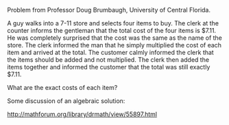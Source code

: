 Problem from Professor Doug Brumbaugh, University of Central Florida.

A guy walks into a 7-11 store and selects four items to buy. The clerk
at the counter informs the gentleman that the total cost of the four
items is $7.11. He was completely surprised that the cost was the same
as the name of the store. The clerk informed the man that he simply
multiplied the cost of each item and arrived at the total. The
customer calmly informed the clerk that the items should be added and
not multiplied. The clerk then added the items together and informed
the customer that the total was still exactly $7.11.

What are the exact costs of each item?






Some discussion of an algebraic solution:

http://mathforum.org/library/drmath/view/55897.html
